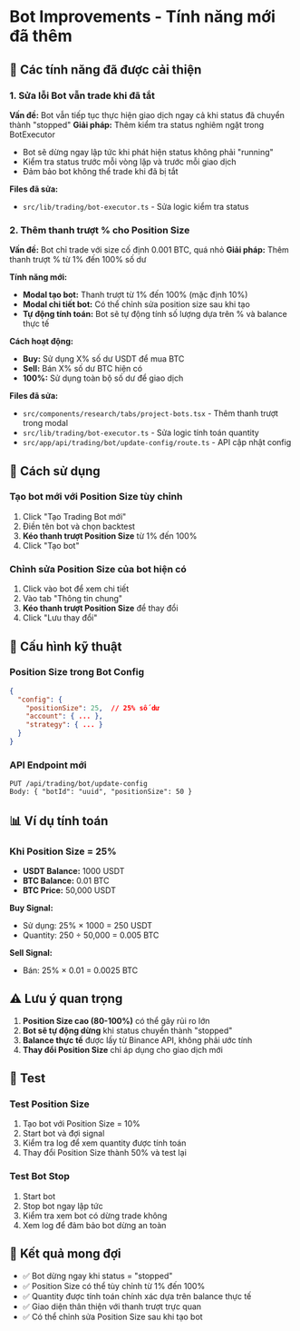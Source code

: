 # Bot Improvements - Tính năng mới đã thêm

## 🚀 Các tính năng đã được cải thiện

### 1. Sửa lỗi Bot vẫn trade khi đã tắt
**Vấn đề:** Bot vẫn tiếp tục thực hiện giao dịch ngay cả khi status đã chuyển thành "stopped"
**Giải pháp:** Thêm kiểm tra status nghiêm ngặt trong BotExecutor
- Bot sẽ dừng ngay lập tức khi phát hiện status không phải "running"
- Kiểm tra status trước mỗi vòng lặp và trước mỗi giao dịch
- Đảm bảo bot không thể trade khi đã bị tắt

**Files đã sửa:**
- `src/lib/trading/bot-executor.ts` - Sửa logic kiểm tra status

### 2. Thêm thanh trượt % cho Position Size
**Vấn đề:** Bot chỉ trade với size cố định 0.001 BTC, quá nhỏ
**Giải pháp:** Thêm thanh trượt % từ 1% đến 100% số dư

**Tính năng mới:**
- **Modal tạo bot:** Thanh trượt từ 1% đến 100% (mặc định 10%)
- **Modal chi tiết bot:** Có thể chỉnh sửa position size sau khi tạo
- **Tự động tính toán:** Bot sẽ tự động tính số lượng dựa trên % và balance thực tế

**Cách hoạt động:**
- **Buy:** Sử dụng X% số dư USDT để mua BTC
- **Sell:** Bán X% số dư BTC hiện có
- **100%:** Sử dụng toàn bộ số dư để giao dịch

**Files đã sửa:**
- `src/components/research/tabs/project-bots.tsx` - Thêm thanh trượt trong modal
- `src/lib/trading/bot-executor.ts` - Sửa logic tính toán quantity
- `src/app/api/trading/bot/update-config/route.ts` - API cập nhật config

## 🎯 Cách sử dụng

### Tạo bot mới với Position Size tùy chỉnh
1. Click "Tạo Trading Bot mới"
2. Điền tên bot và chọn backtest
3. **Kéo thanh trượt Position Size** từ 1% đến 100%
4. Click "Tạo bot"

### Chỉnh sửa Position Size của bot hiện có
1. Click vào bot để xem chi tiết
2. Vào tab "Thông tin chung"
3. **Kéo thanh trượt Position Size** để thay đổi
4. Click "Lưu thay đổi"

## 🔧 Cấu hình kỹ thuật

### Position Size trong Bot Config
```json
{
  "config": {
    "positionSize": 25,  // 25% số dư
    "account": { ... },
    "strategy": { ... }
  }
}
```

### API Endpoint mới
```
PUT /api/trading/bot/update-config
Body: { "botId": "uuid", "positionSize": 50 }
```

## 📊 Ví dụ tính toán

### Khi Position Size = 25%
- **USDT Balance:** 1000 USDT
- **BTC Balance:** 0.01 BTC
- **BTC Price:** 50,000 USDT

**Buy Signal:**
- Sử dụng: 25% × 1000 = 250 USDT
- Quantity: 250 ÷ 50,000 = 0.005 BTC

**Sell Signal:**
- Bán: 25% × 0.01 = 0.0025 BTC

## ⚠️ Lưu ý quan trọng

1. **Position Size cao (80-100%)** có thể gây rủi ro lớn
2. **Bot sẽ tự động dừng** khi status chuyển thành "stopped"
3. **Balance thực tế** được lấy từ Binance API, không phải ước tính
4. **Thay đổi Position Size** chỉ áp dụng cho giao dịch mới

## 🧪 Test

### Test Position Size
1. Tạo bot với Position Size = 10%
2. Start bot và đợi signal
3. Kiểm tra log để xem quantity được tính toán
4. Thay đổi Position Size thành 50% và test lại

### Test Bot Stop
1. Start bot
2. Stop bot ngay lập tức
3. Kiểm tra xem bot có dừng trade không
4. Xem log để đảm bảo bot dừng an toàn

## 🎉 Kết quả mong đợi

- ✅ Bot dừng ngay khi status = "stopped"
- ✅ Position Size có thể tùy chỉnh từ 1% đến 100%
- ✅ Quantity được tính toán chính xác dựa trên balance thực tế
- ✅ Giao diện thân thiện với thanh trượt trực quan
- ✅ Có thể chỉnh sửa Position Size sau khi tạo bot


